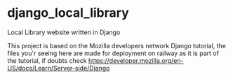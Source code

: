 # django_local_library
Local Library website written in Django

This project is based on the Mozilla developers network Django tutorial,
the files you'r seeing here are made for deployment on railway as it is part 
of the tutorial, if doubts check https://developer.mozilla.org/en-US/docs/Learn/Server-side/Django 

